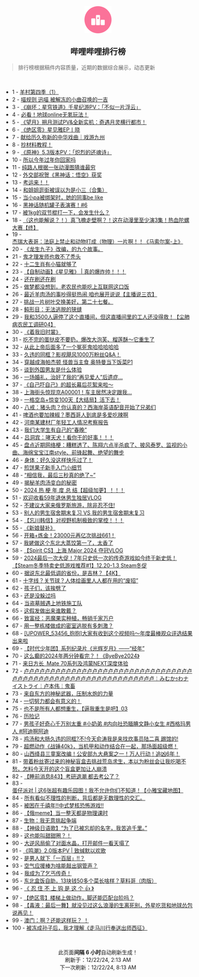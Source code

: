 <div align="center">
    <img src="./assets/icon_rank.png" alt="logo" />
    <h2>哔哩哔哩排行榜</h>
</div>

> 排行榜根据稿件内容质量，近期的数据综合展示，动态更新

<br />

<ul><li><span>1 - <a href=https://www.bilibili.com/BV12SkuYUEz9 target=_blank>羊村第四季（1）</a></span></li><li><span>2 - <a href=https://www.bilibili.com/BV18GkBYqEzK target=_blank>喵规则&nbsp;迅喵&nbsp;被解冻的小曲召唤的一吉</a></span></li><li><span>3 - <a href=https://www.bilibili.com/BV12xkMYjEio target=_blank>《崩坏：星穹铁道》千星纪游PV：「不似一片浮云」</a></span></li><li><span>4 - <a href=https://www.bilibili.com/BV1ApkmYQEXc target=_blank>必看！地球online无氪玩法！</a></span></li><li><span>5 - <a href=https://www.bilibili.com/BV1qsknYvEfD target=_blank>《望月》朔月测试PV&amp;全新实机：奇遇月灵横行都市！</a></span></li><li><span>6 - <a href=https://www.bilibili.com/BV1fGkAYSESP target=_blank>《绝区零》星见雅EP丨晓</a></span></li><li><span>7 - <a href=https://www.bilibili.com/BV1HWkwYWETx target=_blank>献给历久弥新的中华戏曲｜戏游九州</a></span></li><li><span>8 - <a href=https://www.bilibili.com/BV1hukBYzEuU target=_blank>抄材料教程！</a></span></li><li><span>9 - <a href=https://www.bilibili.com/BV1KLk1YUEPn target=_blank>《原神》5.3版本PV：「炽烈的还魂诗」</a></span></li><li><span>10 - <a href=https://www.bilibili.com/BV1DvkTYnEzS target=_blank>所以今年过年你回家吗</a></span></li><li><span>11 - <a href=https://www.bilibili.com/BV16UkcY7Eu1 target=_blank>纯路人根据一张动漫图猜谁最穷</a></span></li><li><span>12 - <a href=https://www.bilibili.com/BV1xLkwYfEXG target=_blank>外交部祝贺《黑神话：悟空》获奖</a></span></li><li><span>13 - <a href=https://www.bilibili.com/BV1jqkwYyE5y target=_blank>考运来！！</a></span></li><li><span>14 - <a href=https://www.bilibili.com/BV1QfkJYpEuK target=_blank>和姐姐逛街被误以为是小三（合集）</a></span></li><li><span>15 - <a href=https://www.bilibili.com/BV1o4kuYeEkn target=_blank>当小pa被绑架时，她的同事be&nbsp;like</a></span></li><li><span>16 - <a href=https://www.bilibili.com/BV1AvrfYJEgW target=_blank>黑神话随机罐子表演赛！#6</a></span></li><li><span>17 - <a href=https://www.bilibili.com/BV16wkgY6E3X target=_blank>被1kg的双节棍打一下，会发生什么？</a></span></li><li><span>18 - <a href=https://www.bilibili.com/BV12okmYtEzw target=_blank>（这也能解说？！）真飞檐走壁啊？！这在动漫里至少演3集！热血陀螺大赛【终】</a></span></li><li><span>19 - <a href=https://www.bilibili.com/BV1E2kyYBEFq target=_blank>杰瑞大表哥：法庭上禁止和动物打成（物理）一片啊！！《马索尔案-上》</a></span></li><li><span>20 - <a href=https://www.bilibili.com/BV1JjkNYdEca target=_blank>《龙生九子》改编，的九个故事。</a></span></li><li><span>21 - <a href=https://www.bilibili.com/BV1LUkMYhEny target=_blank>鬼才理发师也救不了秃头</a></span></li><li><span>22 - <a href=https://www.bilibili.com/BV1RPkKYXEei target=_blank>十二生肖有小猫就够了</a></span></li><li><span>23 - <a href=https://www.bilibili.com/BV1gkkFYYE3D target=_blank>【自制动画】《星见雅》&nbsp;|&nbsp;真的爆炸帅！！！</a></span></li><li><span>24 - <a href=https://www.bilibili.com/BV1KykTYLEDm target=_blank>还在刷还在刷</a></span></li><li><span>25 - <a href=https://www.bilibili.com/BV1qSkcY2EqC target=_blank>做梦都没想到，老农民也能吃上互联网这口饭</a></span></li><li><span>26 - <a href=https://www.bilibili.com/BV1UekAYvEqm target=_blank>最近羊肉汤的事吵得挺热闹&nbsp;咱也展开说说【主播说三农】</a></span></li><li><span>27 - <a href=https://www.bilibili.com/BV1obkuYAEyQ target=_blank>挑战一片树叶交换美好，第二十七餐。</a></span></li><li><span>28 - <a href=https://www.bilibili.com/BV1T5k1YJEFp target=_blank>鲀形目：无法逃脱的狭缝</a></span></li><li><span>29 - <a href=https://www.bilibili.com/BV1T2kuYQEAc target=_blank>我和3500人逼停了这个直播间，但这直播间里的工人还没得救！【尘肺病农民工调研04】</a></span></li><li><span>30 - <a href=https://www.bilibili.com/BV1AckcYnE8f target=_blank>《着我旧时裳》</a></span></li><li><span>31 - <a href=https://www.bilibili.com/BV12hkcYfErt target=_blank>吃不完的蛋挞皮不要扔，爆改大泡芙、榴莲酥～它重生了</a></span></li><li><span>32 - <a href=https://www.bilibili.com/BV1REkAY1EzD target=_blank>从此上帝后面多了一个冤死鬼哈哈哈哈哈</a></span></li><li><span>33 - <a href=https://www.bilibili.com/BV1rEknYzEmf target=_blank>久违的同框？影视飓风1000万粉丝Q&amp;A！</a></span></li><li><span>34 - <a href=https://www.bilibili.com/BV1D2k1Y4Evc target=_blank>穿越成海帕杰顿&nbsp;怪兽当主食&nbsp;奥特曼当下饭菜P1</a></span></li><li><span>35 - <a href=https://www.bilibili.com/BV19qk1YYEpx target=_blank>谈到外国男友是什么体验</a></span></li><li><span>36 - <a href=https://www.bilibili.com/BV1JWkCYvESq target=_blank>一场婚礼，治好了我的“再见爱人”后遗症…</a></span></li><li><span>37 - <a href=https://www.bilibili.com/BV1U1kuYHERj target=_blank>《自己吓自己》的超长幕后花絮来啦～</a></span></li><li><span>38 - <a href=https://www.bilibili.com/BV1Z4kuYeEba target=_blank>上海街头惊现京A00001！车主居然决定跟我…</a></span></li><li><span>39 - <a href=https://www.bilibili.com/BV1YVkkYpE5n target=_blank>一格空岛+惊变100天【大结局】活下去！</a></span></li><li><span>40 - <a href=https://www.bilibili.com/BV1D2k1Y4E6y target=_blank>八戒：猪头肉？你认真的？西海岸英语配音开始了兄弟们</a></span></li><li><span>41 - <a href=https://www.bilibili.com/BV1nvk6Y8Eh9 target=_blank>啤酒也要加辣椒？墨西哥人到底是多爱吃辣啊</a></span></li><li><span>42 - <a href=https://www.bilibili.com/BV1d8kuYaEBq target=_blank>河南某建材厂年轻工人情况考察报告</a></span></li><li><span>43 - <a href=https://www.bilibili.com/BV1gikuYxEpd target=_blank>我们大学生有自己的“春晚”</a></span></li><li><span>44 - <a href=https://www.bilibili.com/BV1KTkCYjEmN target=_blank>吕洞宾：哮天犬！看你干的好事！！！</a></span></li><li><span>45 - <a href=https://www.bilibili.com/BV1qMkgYiEmX target=_blank>盘点近期网络梗：糟糕透了、陈翔六点半杀疯了、披风泰罗、监视的小曲、海绵宝宝江南style、前锋起舞、绝望的舞步</a></span></li><li><span>46 - <a href=https://www.bilibili.com/BV1NjkmYdEfi target=_blank>身体：好久没这样快乐过了！</a></span></li><li><span>47 - <a href=https://www.bilibili.com/BV1RhknYhEFe target=_blank>煎饼果子新手入门小细节</a></span></li><li><span>48 - <a href=https://www.bilibili.com/BV1kZkCY3EFo target=_blank>“相信我，最后三秒真的绝了~”</a></span></li><li><span>49 - <a href=https://www.bilibili.com/BV1MhkAYBE67 target=_blank>揭秘羊肉汤变白的秘密</a></span></li><li><span>50 - <a href=https://www.bilibili.com/BV1ozkSYmEpx target=_blank>2024&nbsp;热&nbsp;梗&nbsp;年&nbsp;度&nbsp;总&nbsp;结【超级加更】！！！</a></span></li><li><span>51 - <a href=https://www.bilibili.com/BV1gfkkYQEmx target=_blank>欢迎收看59年退休男生独居VLOG</a></span></li><li><span>52 - <a href=https://www.bilibili.com/BV17rk6YxEBu target=_blank>不建议大家来俄罗斯旅游，除非忍不住!</a></span></li><li><span>53 - <a href=https://www.bilibili.com/BV1ejkgYcEVo target=_blank>别人的男生宿舍期末复习&nbsp;VS&nbsp;我的男生宿舍期末复习</a></span></li><li><span>54 - <a href=https://www.bilibili.com/BV1t5kBYKEma target=_blank>【忘川韩信】对视野机制极致的掌控！！！</a></span></li><li><span>55 - <a href=https://www.bilibili.com/BV1T5k1YJEu9 target=_blank>《新娘替补》</a></span></li><li><span>56 - <a href=https://www.bilibili.com/BV1eFkmYqEFJ target=_blank>开箱+炼金！23000元再亿次挑战661！</a></span></li><li><span>57 - <a href=https://www.bilibili.com/BV1iikwYLEio target=_blank>我姥做这个东北大蒸饺第一了，太香了</a></span></li><li><span>58 - <a href=https://www.bilibili.com/BV1Gwk1YtEsQ target=_blank>【Spirit&nbsp;CS】上海&nbsp;Major&nbsp;2024&nbsp;夺冠VLOG</a></span></li><li><span>59 - <a href=https://www.bilibili.com/BV1rRkrYvEn8 target=_blank>2024最后一次大促！7年只史低一次的传奇游戏如今终于新史低！【Steam冬季特卖史低游戏推荐#1】12.20-1.3&nbsp;Steam冬促</a></span></li><li><span>60 - <a href=https://www.bilibili.com/BV1TUkCYEEYB target=_blank>据说东北最低调的省份，是吉林？【4K】</a></span></li><li><span>61 - <a href=https://www.bilibili.com/BV1e7kGYMEJ7 target=_blank>十字线？关节球？人体绘画里人人都在用的“废招”</a></span></li><li><span>62 - <a href=https://www.bilibili.com/BV1jSkyYiE8L target=_blank>孩子们，该挨劈了</a></span></li><li><span>63 - <a href=https://www.bilibili.com/BV1yMkEYBEPR target=_blank>还是没躲过吗</a></span></li><li><span>64 - <a href=https://www.bilibili.com/BV11rkNYBE9W target=_blank>当盗墓贼遇上地铁施工队</a></span></li><li><span>65 - <a href=https://www.bilibili.com/BV1cGkzY4Eia target=_blank>这假发做出来谁敢戴？</a></span></li><li><span>66 - <a href=https://www.bilibili.com/BV1VDkMYFE2q target=_blank>致富经：恶魔果实种植，畅销千家万户</a></span></li><li><span>67 - <a href=https://www.bilibili.com/BV1kfkCY6Et4 target=_blank>用一整栋楼做成的密室逃脱有多刺激？</a></span></li><li><span>68 - <a href=https://www.bilibili.com/BV1ZekmYVEL7 target=_blank>[UPOWER_53456_抱抱]大家有收到这个视频吗～年度最棒观众评选结果出来啦</a></span></li><li><span>69 - <a href=https://www.bilibili.com/BV1Vkk1YcEbn target=_blank>【时代少年团】系列纪录片《光辉岁月》——“经年”</a></span></li><li><span>70 - <a href=https://www.bilibili.com/BV1kxksYnEyp target=_blank>这么癫的2024年两分钟看完？！《ByeBye2024》</a></span></li><li><span>71 - <a href=https://www.bilibili.com/BV1i3kgYeE5T target=_blank>来日方长&nbsp;&nbsp;Mate&nbsp;70系列及鸿蒙NEXT深度体验</a></span></li><li><span>72 - <a href=https://www.bilibili.com/BV1ofk2YMETx target=_blank>卢卢卢卢卢卢卢卢卢卢卢卢卢卢卢卢卢卢卢卢卢卢卢卢卢卢卢卢卢卢卢卢卢卢卢卢卢卢卢卢卢卢卢卢卢卢卢卢卢卢卢卢卢卢卢卢卢卢卢￤みむかｩわナイストライ￤卢本伟￤鬼畜</a></span></li><li><span>73 - <a href=https://www.bilibili.com/BV1PYrfYDEqq target=_blank>来自东方的神秘武器，压制水炮的力量</a></span></li><li><span>74 - <a href=https://www.bilibili.com/BV1AZkuY5ELE target=_blank>一切努力都会有意义的！</a></span></li><li><span>75 - <a href=https://www.bilibili.com/BV13MkmYwEUs target=_blank>也不是所有人都想重生，【逼我重生是吧】03</a></span></li><li><span>76 - <a href=https://www.bilibili.com/BV1XPkwYTEjv target=_blank>历险记</a></span></li><li><span>77 - <a href=https://www.bilibili.com/BV1ESkyYiE5i target=_blank>男孩子好奇心千万别太重&nbsp;#小奶弟&nbsp;#内向社恐腼腆文静小女生&nbsp;#西格玛男人&nbsp;#阿迪啊阿迪</a></span></li><li><span>78 - <a href=https://www.bilibili.com/BV1Ztk1YzEai target=_blank>鸡汤和大肠久违的同框?不!今天俞涛我是来找炊事员陆二喜&nbsp;踢馆的!</a></span></li><li><span>79 - <a href=https://www.bilibili.com/BV19rkmYBEhc target=_blank>超燃动作《战锤40k》，当机甲和动作结合在一起，那场面超级燃！</a></span></li><li><span>80 - <a href=https://www.bilibili.com/BV1gKk1YREB2 target=_blank>山西绛县三童案改编！公安部九大悬案之一！万人行动！追凶6年！</a></span></li><li><span>81 - <a href=https://www.bilibili.com/BV1NXkuYmEDY target=_blank>带着粉丝寄过来的神秘盲盒去挑战荒岛求生，本以为粉丝会让我吃喝不愁，怎料今天开的这个盲盒更加让人崩溃</a></span></li><li><span>82 - <a href=https://www.bilibili.com/BV1dik1YPERM target=_blank>【睡前消息843】考研退潮&nbsp;都去考公了？</a></span></li><li><span>83 - <a href=https://www.bilibili.com/BV1awkwYBEdK target=_blank>蛋仔派对&nbsp;|&nbsp;这6张超有趣乐园图！我不允许你们不知道！【小雅宝藏地图】</a></span></li><li><span>84 - <a href=https://www.bilibili.com/BV1X2kmYNEM2 target=_blank>所有看似不理性的判断，背后都是无数理性的交汇。</a></span></li><li><span>85 - <a href=https://www.bilibili.com/BV1skkUYoEvv target=_blank>被困在千禧年!!中式梦核恐怖游戏!!</a></span></li><li><span>86 - <a href=https://www.bilibili.com/BV1PHkmYpEqU target=_blank>【俄meme】当一整天都是物理课时</a></span></li><li><span>87 - <a href=https://www.bilibili.com/BV1KLkmY4Err target=_blank>生物：我无意挑起争端</a></span></li><li><span>88 - <a href=https://www.bilibili.com/BV1LhrZYAERS target=_blank>【神级日语歌】“为了已被忘却的名字，我苦追千里。”</a></span></li><li><span>89 - <a href=https://www.bilibili.com/BV1PXkuYmEBr target=_blank>这也能叫甜甜圈？！</a></span></li><li><span>90 - <a href=https://www.bilibili.com/BV1MykrYVEGH target=_blank>大逆风局偷了对面水晶，打开邮件一看天塌了</a></span></li><li><span>91 - <a href=https://www.bilibili.com/BV1d6kmYuEox target=_blank>《鸣潮》2.0版本PV&nbsp;|&nbsp;致缄默以欢歌</a></span></li><li><span>92 - <a href=https://www.bilibili.com/BV1B7kDYQE73 target=_blank>是男人就下「一百层」!!？</a></span></li><li><span>93 - <a href=https://www.bilibili.com/BV1v5kHYwEeU target=_blank>空气应援棒为啥能敲出钢管声？</a></span></li><li><span>94 - <a href=https://www.bilibili.com/BV1DxkcYAEzq target=_blank>我成为了乞丐传奇！</a></span></li><li><span>95 - <a href=https://www.bilibili.com/BV1SCkuYXEuv target=_blank>东北盒饭自助，13块钱50多个菜长啥样？草料哥（肉版）</a></span></li><li><span>96 - <a href=https://www.bilibili.com/BV1jkkKYoEdA target=_blank>《&nbsp;忍&nbsp;住&nbsp;不&nbsp;上&nbsp;钩&nbsp;是&nbsp;这&nbsp;个&nbsp;👍&nbsp;》</a></span></li><li><span>97 - <a href=https://www.bilibili.com/BV1WzkyYVE37 target=_blank>【绝区零】楼梯上做动作，脚还能匹配台阶吗？</a></span></li><li><span>98 - <a href=https://www.bilibili.com/BV1UnkMYSExs target=_blank>【毒液：最后一舞】就没见过这么浪漫的生离死别，外星吃货和地球怂包说再见！</a></span></li><li><span>99 - <a href=https://www.bilibili.com/BV1CZkCY3E1d target=_blank>澳门：啊？还能这样玩？&nbsp;！</a></span></li><li><span>100 - <a href=https://www.bilibili.com/BV1PikgYEE2W target=_blank>被冻成孙子后，我才理解《走马川行奉送出师西征》</a></span></li></ul>

<br />

<p align=center>此页面<strong>间隔 6 小时</strong>自动刷新生成！<br>刷新于：12/22/24, 2:13 AM<br>下一次刷新：12/22/24, 8:13 AM</p>
